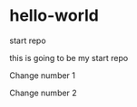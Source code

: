 hello-world
===========

start repo

this is going to be my start repo


Change number 1

Change number 2


